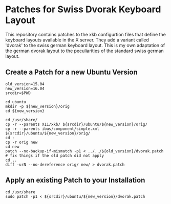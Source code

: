 # Patches for Swiss Dvorak Keyboard Layout

This repository contains patches to the xkb configurtion files that define the keyboard layouts available in the X server. They add a variant called 'dvorak' to the swiss german keyboard layout. This is my own adaptation of the german dvorak layout to the peculiarities of the standard swiss german layout.


## Create a Patch for a new Ubuntu Version

```shell
old_version=15.04
new_version=16.04
srcdir=$PWD

cd ubuntu
mkdir -p ${new_version}/orig
cd ${new_version}

cd /usr/share/
cp -r --parents X11/xkb/ ${srcdir}/ubuntu/${new_version}/orig/
cp -r --parents ibus/component/simple.xml ${srcdir}/ubuntu/${new_version}/orig/
cd -
cp -r orig new
cd new
patch --no-backup-if-mismatch -p1 < ../../${old_version}/dvorak.patch
# fix things if the old patch did not apply
cd ..
diff -urN --no-dereference orig/ new/ > dvorak.patch
```

## Apply an existing Patch to your Installation

```shell
cd /usr/share
sudo patch -p1 < ${srcdir}/ubuntu/${new_version}/dvorak.patch
```
